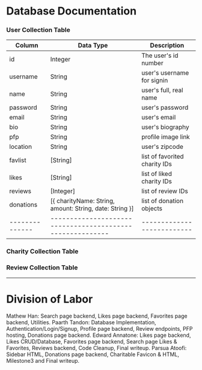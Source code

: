 # Database Documentation

### User Collection Table

| Column       | Data Type | Description                |
|--------------|-----------|----------------------------|
|      id      |  Integer  | The user's id number       |
|   username   |  String   | user's username for signin |
|     name     |  String   | user's full, real name     |
|   password   |  String   | user's password            |
|     email    |  String   | user's email               |
|      bio     |  String   | user's biography           |
|      pfp     |  String   | profile image link         | 
|   location   |  String   | user's zipcode             |
|    favlist   | [String]  | list of favorited charity IDs |
|     likes    | [String]  | list of liked charity IDs     |
|    reviews   | [Integer] | list of review IDs            |
|   donations  | [{ charityName: String, amount: String, date: String }] | list of donation objects |
|--------------|---------------------------------------------------------|--------------------------|


### Charity Collection Table 

### Review Collection Table

- - - -

# Division of Labor
Mathew Han: Search page backend, Likes page backend, Favorites page backend, Utilities. 
Paarth Tandon: Database Implementation, Authentication/Login/Signup, Profile page backend, Review endpoints, PFP hosting, Donations page backend. 
Edward Annatone: Likes page backend, Likes CRUD/Database, Favorites page backend, Search page Likes & Favorites, Reviews backend, Code Cleanup, Final writeup.
Parsua Atoofi: Sidebar HTML, Donations page backend, Charitable Favicon & HTML, Milestone3 and Final writeup.
